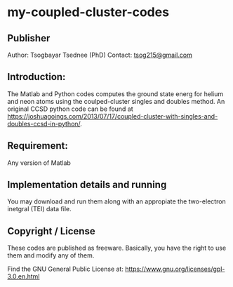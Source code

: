 # my-coupled-cluster-codes
## Publisher
Author: Tsogbayar Tsednee (PhD)
Contact: tsog215@gmail.com

## Introduction: 

The Matlab and Python codes computes the ground state energ for helium and neon atoms using the coulped-cluster singles and doubles method. 
An original CCSD python code can be found at https://joshuagoings.com/2013/07/17/coupled-cluster-with-singles-and-doubles-ccsd-in-python/.

## Requirement: 
Any version of Matlab 

## Implementation details and running

You may download and run them along with an appropiate the two-electron inetgral (TEI) data file. 

## Copyright / License 

These codes are published as freeware. Basically, you have the right to use them and modify any of them. 

Find the GNU General Public License at:
https://www.gnu.org/licenses/gpl-3.0.en.html
